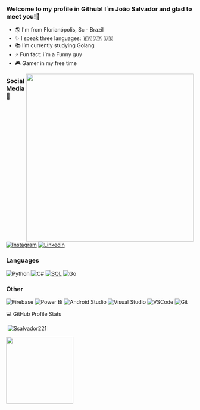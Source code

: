 ### Welcome to my profile in Github! I´m João Salvador and glad to meet you!👋

- 🌎 I'm from Florianópolis, Sc - Brazil
- ✨ I speak three languages: 🇧🇷 🇦🇷 🇺🇸
- 📚 I’m currently studying Golang
- ⚡ Fun fact: i´m a Funny guy
- 🎮 Gamer in my free time
  
<div align="right">
<img align="right"  width="450px" src="https://user-images.githubusercontent.com/82125523/186776135-39ac4a4b-1ac4-4d0f-b98b-4c1060716edc.png"/>
</div>

### Social Media 📲
[![Instagram](https://img.shields.io/badge/Instagram-E4405F?style=for-the-badge&logo=instagram&logoColor=white)](https://www.instagram.com/joao.svd/)
[![Linkedin](https://img.shields.io/badge/LinkedIn-0077B5?style=for-the-badge&logo=linkedin&logoColor=white)](https://www.linkedin.com/in/joão-salvador-rizzo/) 

  
### Languages
![Python](https://img.shields.io/badge/python-3670A0?style=for-the-badge&logo=python&logoColor=ffdd54)
![C#](https://img.shields.io/badge/c%23-%23239120.svg?style=for-the-badge&logo=c-sharp&logoColor=white)
[![SQL](https://img.shields.io/badge/sql-black?style=for-the-badge&logo=mysql)](https://github.com/Ssalvador221)
![Go](https://img.shields.io/badge/Go-00ADD8?style=for-the-badge&logo=go&logoColor=white)

### Other
![Firebase](https://img.shields.io/badge/firebase-%23039BE5.svg?style=for-the-badge&logo=firebase)
![Power Bi](https://img.shields.io/badge/power_bi-F2C811?style=for-the-badge&logo=powerbi&logoColor=black)
![Android Studio](https://img.shields.io/badge/Android%20Studio-3DDC84.svg?style=for-the-badge&logo=android-studio&logoColor=white)
![Visual Studio](https://img.shields.io/badge/Visual%20Studio-5C2D91.svg?style=for-the-badge&logo=visual-studio&logoColor=white)
![VSCode](https://img.shields.io/badge/VSCode-0078D4?style=for-the-badge&logo=visual%20studio%20code&logoColor=white)
![Git](https://img.shields.io/badge/GIT-E44C30?style=for-the-badge&logo=git&logoColor=white)

<summary>💻 GitHub Profile Stats</summary>
<p>&nbsp;<img align="center" src="https://github-readme-stats.vercel.app/api?username=Ssalvador221&show_icons=true&theme=dark&locale=en" alt="Ssalvador221" /></p>
<p><img height="180em" src="https://github-readme-stats.vercel.app/api/top-langs/?username=Ssalvador221&layout=compact&langs_count=7&theme=dark"/></p>

